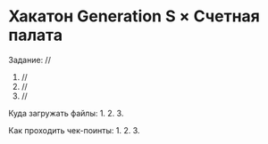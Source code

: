 # Хакатон Generation S × Счетная палата

Задание: //
1. //
2. //
3. //

Куда загружать файлы:
1.
2.
3.

Как проходить чек-поинты:
1.
2.
3.
